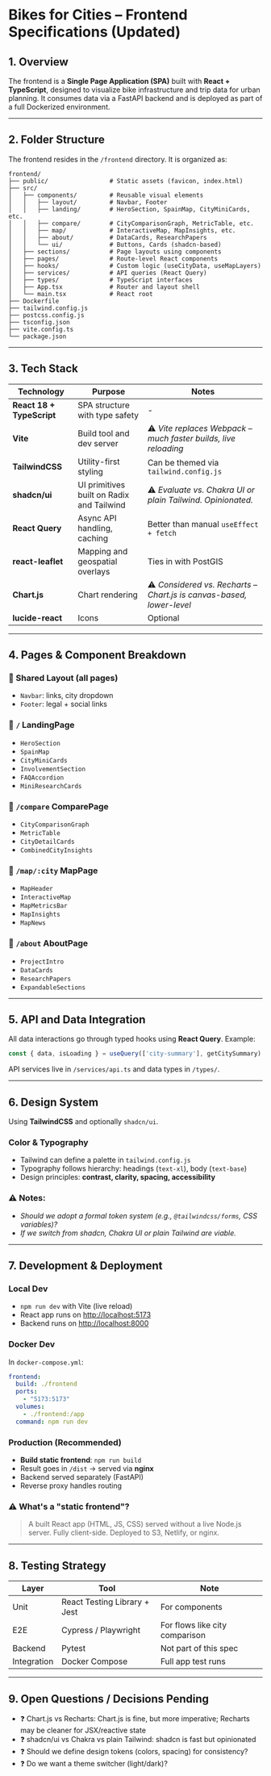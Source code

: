 
# Bikes for Cities – Frontend Specifications (Updated)

## 1. Overview

The frontend is a **Single Page Application (SPA)** built with **React + TypeScript**, designed to visualize bike infrastructure and trip data for urban planning. It consumes data via a FastAPI backend and is deployed as part of a full Dockerized environment.

---

## 2. Folder Structure

The frontend resides in the `/frontend` directory. It is organized as:

```
frontend/
├── public/                 # Static assets (favicon, index.html)
├── src/
│   ├── components/         # Reusable visual elements
│   │   ├── layout/         # Navbar, Footer
│   │   ├── landing/        # HeroSection, SpainMap, CityMiniCards, etc.
│   │   ├── compare/        # CityComparisonGraph, MetricTable, etc.
│   │   ├── map/            # InteractiveMap, MapInsights, etc.
│   │   ├── about/          # DataCards, ResearchPapers
│   │   └── ui/             # Buttons, Cards (shadcn-based)
│   ├── sections/           # Page layouts using components
│   ├── pages/              # Route-level React components
│   ├── hooks/              # Custom logic (useCityData, useMapLayers)
│   ├── services/           # API queries (React Query)
│   ├── types/              # TypeScript interfaces
│   ├── App.tsx             # Router and layout shell
│   └── main.tsx            # React root
├── Dockerfile
├── tailwind.config.js
├── postcss.config.js
├── tsconfig.json
├── vite.config.ts
└── package.json
```

---

## 3. Tech Stack

| Technology | Purpose | Notes |
|------------|---------|-------|
| **React 18 + TypeScript** | SPA structure with type safety | - |
| **Vite** | Build tool and dev server | ⚠️ *Vite replaces Webpack – much faster builds, live reloading* |
| **TailwindCSS** | Utility-first styling | Can be themed via `tailwind.config.js` |
| **shadcn/ui** | UI primitives built on Radix and Tailwind | ⚠️ *Evaluate vs. Chakra UI or plain Tailwind. Opinionated.* |
| **React Query** | Async API handling, caching | Better than manual `useEffect + fetch` |
| **react-leaflet** | Mapping and geospatial overlays | Ties in with PostGIS |
| **Chart.js** | Chart rendering | ⚠️ *Considered vs. Recharts – Chart.js is canvas-based, lower-level* |
| **lucide-react** | Icons | Optional |

---

## 4. Pages & Component Breakdown

### 🔹 Shared Layout (all pages)
- `Navbar`: links, city dropdown
- `Footer`: legal + social links

### 🔹 `/` LandingPage
- `HeroSection`
- `SpainMap`
- `CityMiniCards`
- `InvolvementSection`
- `FAQAccordion`
- `MiniResearchCards`

### 🔹 `/compare` ComparePage
- `CityComparisonGraph`
- `MetricTable`
- `CityDetailCards`
- `CombinedCityInsights`

### 🔹 `/map/:city` MapPage
- `MapHeader`
- `InteractiveMap`
- `MapMetricsBar`
- `MapInsights`
- `MapNews`

### 🔹 `/about` AboutPage
- `ProjectIntro`
- `DataCards`
- `ResearchPapers`
- `ExpandableSections`

---

## 5. API and Data Integration

All data interactions go through typed hooks using **React Query**. Example:

```ts
const { data, isLoading } = useQuery(['city-summary'], getCitySummary)
```

API services live in `/services/api.ts` and data types in `/types/`.

---

## 6. Design System

Using **TailwindCSS** and optionally `shadcn/ui`.

### Color & Typography
- Tailwind can define a palette in `tailwind.config.js`
- Typography follows hierarchy: headings (`text-xl`), body (`text-base`)
- Design principles: **contrast, clarity, spacing, accessibility**

### ⚠️ Notes:
- *Should we adopt a formal token system (e.g., `@tailwindcss/forms`, CSS variables)?*
- *If we switch from shadcn, Chakra UI or plain Tailwind are viable.*

---

## 7. Development & Deployment

### Local Dev
- `npm run dev` with Vite (live reload)
- React app runs on [http://localhost:5173](http://localhost:5173)
- Backend runs on [http://localhost:8000](http://localhost:8000)

### Docker Dev
In `docker-compose.yml`:
```yaml
frontend:
  build: ./frontend
  ports:
    - "5173:5173"
  volumes:
    - ./frontend:/app
  command: npm run dev
```

### Production (Recommended)
- **Build static frontend**: `npm run build`
- Result goes in `/dist` → served via **nginx**
- Backend served separately (FastAPI)
- Reverse proxy handles routing

### ⚠️ What's a "static frontend"?
> A built React app (HTML, JS, CSS) served without a live Node.js server. Fully client-side. Deployed to S3, Netlify, or nginx.

---

## 8. Testing Strategy

| Layer | Tool | Note |
|-------|------|------|
| Unit | React Testing Library + Jest | For components |
| E2E | Cypress / Playwright | For flows like city comparison |
| Backend | Pytest | Not part of this spec |
| Integration | Docker Compose | Full app test runs |

---

## 9. Open Questions / Decisions Pending

- ❓ Chart.js vs Recharts: Chart.js is fine, but more imperative; Recharts may be cleaner for JSX/reactive state
- ❓ shadcn/ui vs Chakra vs plain Tailwind: shadcn is fast but opinionated
- ❓ Should we define design tokens (colors, spacing) for consistency?
- ❓ Do we want a theme switcher (light/dark)?
